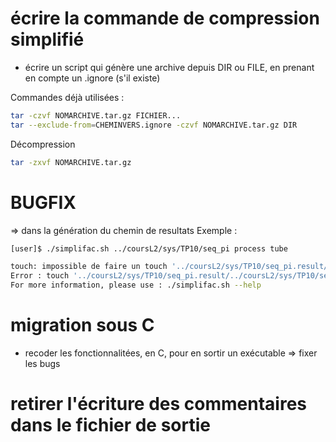 # écrire la commande de compression simplifié
- écrire un script qui génère une archive depuis DIR ou FILE, en prenant en compte un .ignore (s'il existe)

Commandes déjà utilisées :
```sh
tar -czvf NOMARCHIVE.tar.gz FICHIER...
tar --exclude-from=CHEMINVERS.ignore -czvf NOMARCHIVE.tar.gz DIR
```
Décompression
```sh
tar -zxvf NOMARCHIVE.tar.gz
```

# BUGFIX
=> dans la génération du chemin de resultats
Exemple :
```sh
[user]$ ./simplifac.sh ../coursL2/sys/TP10/seq_pi process tube

touch: impossible de faire un touch '../coursL2/sys/TP10/seq_pi.result/../coursL2/sys/TP10/seq_pi.c': Aucun fichier ou dossier de ce nom
Error : touch '../coursL2/sys/TP10/seq_pi.result/../coursL2/sys/TP10/seq_pi.c' failed
For more information, please use : ./simplifac.sh --help
```

# migration sous C
- recoder les fonctionnalitées, en C, pour en sortir un exécutable
=> fixer les bugs

# retirer l'écriture des commentaires dans le fichier de sortie
